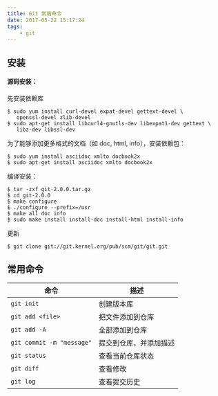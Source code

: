 ```yaml
---
title: Git 常用命令
date: 2017-05-22 15:17:24
tags: 
    - git
---
```


## 安装
#### 源码安装：
先安装依赖库
```
$ sudo yum install curl-devel expat-devel gettext-devel \
   openssl-devel zlib-devel
$ sudo apt-get install libcurl4-gnutls-dev libexpat1-dev gettext \
   libz-dev libssl-dev
```
为了能够添加更多格式的文档（如 doc, html, info），安装依赖包：
```
$ sudo yum install asciidoc xmlto docbook2x
$ sudo apt-get install asciidoc xmlto docbook2x
```
编译安装：
```
$ tar -zxf git-2.0.0.tar.gz
$ cd git-2.0.0
$ make configure
$ ./configure --prefix=/usr
$ make all doc info
$ sudo make install install-doc install-html install-info
```
更新
```
$ git clone git://git.kernel.org/pub/scm/git/git.git
```
## 常用命令
| 命令 | 描述 |
|------|------|
|`git init`|创建版本库|
|`git add <file>`| 把文件添加到仓库 |
|`git add -A`| 全部添加到仓库 |
|`git commit -m "message"`|提交到仓库，并添加描述|
|`git status`|查看当前仓库状态|
|`git diff`|查看修改|
|`git log`|查看提交历史|